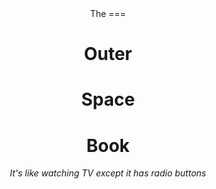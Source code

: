 <center>
The
===

Outer
===

Space
===

Book
===

_It's like watching TV except it has radio buttons_
</center>
